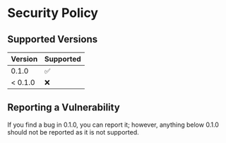 # Security Policy

## Supported Versions

| Version | Supported          |
| ------- | ------------------ |
| 0.1.0   | :white_check_mark: |
| < 0.1.0   | :x:                |

## Reporting a Vulnerability

If you find a bug in 0.1.0, you can report it; however, anything below 0.1.0 should not be reported as it is not supported. 
